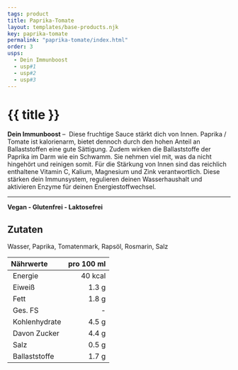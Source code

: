 ```yaml
---
tags: product
title: Paprika-Tomate
layout: templates/base-products.njk
key: paprika-tomate
permalink: "paprika-tomate/index.html"
order: 3
usps:
  - Dein Immunboost
  - usp#1
  - usp#2
  - usp#3
---
```



# {{ title }}
**Dein Immunboost** – 
Diese fruchtige Sauce stärkt dich von Innen.
Paprika / Tomate ist kalorienarm, bietet dennoch durch den hohen Anteil an Ballaststoffen eine gute Sättigung.
Zudem wirken die Ballaststoffe der Paprika im Darm wie ein Schwamm.
Sie nehmen viel mit, was da nicht hingehört und reinigen somit.
Für die Stärkung von Innen sind das reichlich enthaltene Vitamin C, Kalium, Magnesium und Zink verantwortlich.
Diese stärken dein Immunsystem, regulieren deinen Wasserhaushalt und aktivieren Enzyme für deinen Energiestoffwechsel.

---
**Vegan - Glutenfrei - Laktosefrei**
## Zutaten
Wasser, Paprika, Tomatenmark, Rapsöl, Rosmarin, Salz

| Nährwerte       | pro 100 ml |
|:----------------|-----------:|
| Energie         | 40 kcal    |
| Eiweiß          | 1.3 g      |
| Fett            | 1.8 g      |
| Ges. FS         | -          |
| Kohlenhydrate   | 4.5 g      |
| Davon Zucker    | 4.4 g      |
| Salz            | 0.5 g      |
| Ballaststoffe   | 1.7 g      |
